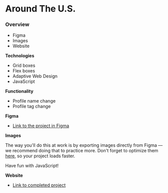 # Around The U.S.

### Overview

- Figma
- Images
- Website

**Technologies**

- Grid boxes
- Flex boxes
- Adaptive Web Design
- JavaScript

**Functionality**

- Profile name change
- Profile tag change

**Figma**

- [Link to the project in Figma](https://www.figma.com/file/SurN1jaeEQIhuZEDMhmWWf/Sprint-4-Around-The-U.S.-desktop-mobile?node-id=0%3A1)

**Images**

The way you'll do this at work is by exporting images directly from Figma — we recommend doing that to practice more. Don't forget to optimize them [here](https://tinypng.com/), so your project loads faster.

Have fun with JavaScript!

**Website**

- [Link to completed project](https://kamal-ganiev.github.io/se_project_aroundtheus/)
